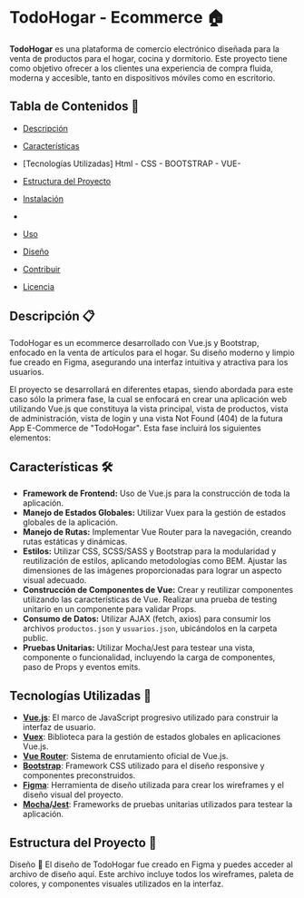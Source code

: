 # TodoHogar - Ecommerce 🏠

**TodoHogar** es una plataforma de comercio electrónico diseñada para la venta de productos para el hogar, cocina y dormitorio. Este proyecto tiene como objetivo ofrecer a los clientes una experiencia de compra fluida, moderna y accesible, tanto en dispositivos móviles como en escritorio.

## Tabla de Contenidos 📑

- [Descripción](#descripción)
- [Características](#características)
- [Tecnologías Utilizadas]
   Html - CSS - BOOTSTRAP - VUE- 

- [Estructura del Proyecto](#estructura-del-proyecto)


- [Instalación](#instalación)

- 
- [Uso](#uso)
- [Diseño](#diseño)


- [Contribuir](#contribuir)
- [Licencia](#licencia)

## Descripción 📋

TodoHogar es un ecommerce desarrollado con Vue.js y Bootstrap, enfocado en la venta de artículos para el hogar. Su diseño moderno y limpio fue creado en Figma, asegurando una interfaz intuitiva y atractiva para los usuarios.

El proyecto se desarrollará en diferentes etapas, siendo abordada para este caso sólo la primera fase, la cual se enfocará en crear una aplicación web utilizando Vue.js que constituya la vista principal, vista de productos, vista de administración, vista de login y una vista Not Found (404) de la futura App E-Commerce de "TodoHogar". Esta fase incluirá los siguientes elementos:

## Características 🛠️

- **Framework de Frontend:** Uso de Vue.js para la construcción de toda la aplicación.
- **Manejo de Estados Globales:** Utilizar Vuex para la gestión de estados globales de la aplicación.
- **Manejo de Rutas:** Implementar Vue Router para la navegación, creando rutas estáticas y dinámicas.
- **Estilos:** Utilizar CSS, SCSS/SASS y Bootstrap para la modularidad y reutilización de estilos, aplicando metodologías como BEM. Ajustar las dimensiones de las imágenes proporcionadas para lograr un aspecto visual adecuado.
- **Construcción de Componentes de Vue:** Crear y reutilizar componentes utilizando las características de Vue. Realizar una prueba de testing unitario en un componente para validar Props.
- **Consumo de Datos:** Utilizar AJAX (fetch, axios) para consumir los archivos `productos.json` y `usuarios.json`, ubicándolos en la carpeta public.
- **Pruebas Unitarias:** Utilizar Mocha/Jest para testear una vista, componente o funcionalidad, incluyendo la carga de componentes, paso de Props y eventos emits.

## Tecnologías Utilizadas 🚀

- **[Vue.js](https://vuejs.org/)**: El marco de JavaScript progresivo utilizado para construir la interfaz de usuario.
- **[Vuex](https://vuex.vuejs.org/)**: Biblioteca para la gestión de estados globales en aplicaciones Vue.js.
- **[Vue Router](https://router.vuejs.org/)**: Sistema de enrutamiento oficial de Vue.js.
- **[Bootstrap](https://getbootstrap.com/)**: Framework CSS utilizado para el diseño responsive y componentes preconstruidos.
- **[Figma](https://www.figma.com/)**: Herramienta de diseño utilizada para crear los wireframes y el diseño visual del proyecto.
- **[Mocha](https://mochajs.org/)/[Jest](https://jestjs.io/)**: Frameworks de pruebas unitarias utilizados para testear la aplicación.

## Estructura del Proyecto 📂


Diseño 🎨
El diseño de TodoHogar fue creado en Figma y puedes acceder al archivo de diseño aquí. Este archivo incluye todos los wireframes, paleta de colores, y componentes visuales utilizados en la interfaz.





